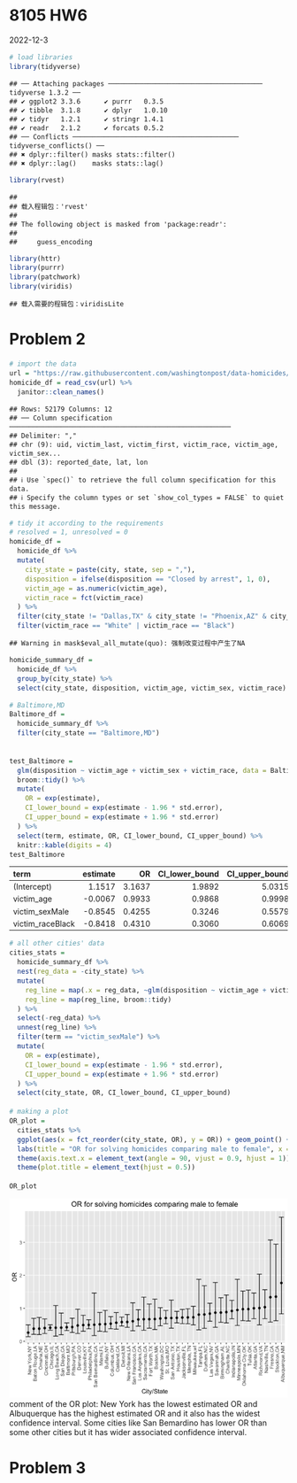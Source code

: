 8105 HW6
================
2022-12-3

``` r
# load libraries
library(tidyverse)
```

    ## ── Attaching packages ─────────────────────────────────────── tidyverse 1.3.2 ──
    ## ✔ ggplot2 3.3.6      ✔ purrr   0.3.5 
    ## ✔ tibble  3.1.8      ✔ dplyr   1.0.10
    ## ✔ tidyr   1.2.1      ✔ stringr 1.4.1 
    ## ✔ readr   2.1.2      ✔ forcats 0.5.2 
    ## ── Conflicts ────────────────────────────────────────── tidyverse_conflicts() ──
    ## ✖ dplyr::filter() masks stats::filter()
    ## ✖ dplyr::lag()    masks stats::lag()

``` r
library(rvest)
```

    ## 
    ## 载入程辑包：'rvest'
    ## 
    ## The following object is masked from 'package:readr':
    ## 
    ##     guess_encoding

``` r
library(httr)
library(purrr)
library(patchwork)
library(viridis)
```

    ## 载入需要的程辑包：viridisLite

# Problem 2

``` r
# import the data 
url = "https://raw.githubusercontent.com/washingtonpost/data-homicides/master/homicide-data.csv"
homicide_df = read_csv(url) %>% 
  janitor::clean_names()
```

    ## Rows: 52179 Columns: 12
    ## ── Column specification ────────────────────────────────────────────────────────
    ## Delimiter: ","
    ## chr (9): uid, victim_last, victim_first, victim_race, victim_age, victim_sex...
    ## dbl (3): reported_date, lat, lon
    ## 
    ## ℹ Use `spec()` to retrieve the full column specification for this data.
    ## ℹ Specify the column types or set `show_col_types = FALSE` to quiet this message.

``` r
# tidy it according to the requirements
# resolved = 1, unresolved = 0
homicide_df = 
  homicide_df %>% 
  mutate(
    city_state = paste(city, state, sep = ","),
    disposition = ifelse(disposition == "Closed by arrest", 1, 0),
    victim_age = as.numeric(victim_age),
    victim_race = fct(victim_race)
  ) %>% 
  filter(city_state != "Dallas,TX" & city_state != "Phoenix,AZ" & city_state != "Kansas City,MO" & city_state != "Tulsa,AL") %>% 
  filter(victim_race == "White" | victim_race == "Black")
```

    ## Warning in mask$eval_all_mutate(quo): 强制改变过程中产生了NA

``` r
homicide_summary_df = 
  homicide_df %>% 
  group_by(city_state) %>% 
  select(city_state, disposition, victim_age, victim_sex, victim_race)
```

``` r
# Baltimore,MD
Baltimore_df = 
  homicide_summary_df %>% 
  filter(city_state == "Baltimore,MD") 
  
 
test_Baltimore = 
  glm(disposition ~ victim_age + victim_sex + victim_race, data = Baltimore_df, family = binomial()) %>%
  broom::tidy() %>% 
  mutate(
    OR = exp(estimate),
    CI_lower_bound = exp(estimate - 1.96 * std.error),
    CI_upper_bound = exp(estimate + 1.96 * std.error)
  ) %>% 
  select(term, estimate, OR, CI_lower_bound, CI_upper_bound) %>% 
  knitr::kable(digits = 4)
test_Baltimore
```

| term             | estimate |     OR | CI_lower_bound | CI_upper_bound |
|:-----------------|---------:|-------:|---------------:|---------------:|
| (Intercept)      |   1.1517 | 3.1637 |         1.9892 |         5.0315 |
| victim_age       |  -0.0067 | 0.9933 |         0.9868 |         0.9998 |
| victim_sexMale   |  -0.8545 | 0.4255 |         0.3246 |         0.5579 |
| victim_raceBlack |  -0.8418 | 0.4310 |         0.3060 |         0.6069 |

``` r
# all other cities' data
cities_stats = 
  homicide_summary_df %>% 
  nest(reg_data = -city_state) %>% 
  mutate(
    reg_line = map(.x = reg_data, ~glm(disposition ~ victim_age + victim_sex + victim_race, data = .x, family = binomial())),
    reg_line = map(reg_line, broom::tidy)
  ) %>% 
  select(-reg_data) %>% 
  unnest(reg_line) %>% 
  filter(term == "victim_sexMale") %>% 
  mutate(
    OR = exp(estimate),
    CI_lower_bound = exp(estimate - 1.96 * std.error),
    CI_upper_bound = exp(estimate + 1.96 * std.error)
  ) %>% 
  select(city_state, OR, CI_lower_bound, CI_upper_bound)

# making a plot
OR_plot =
  cities_stats %>% 
  ggplot(aes(x = fct_reorder(city_state, OR), y = OR)) + geom_point() + geom_errorbar(aes(ymin = CI_lower_bound, ymax = CI_upper_bound)) +
  labs(title = "OR for solving homicides comparing male to female", x = "City/State", y = "OR") +
  theme(axis.text.x = element_text(angle = 90, vjust = 0.9, hjust = 1)) +
  theme(plot.title = element_text(hjust = 0.5)) 

OR_plot
```

![](p8105_hw6_fy2297_files/figure-gfm/unnamed-chunk-6-1.png)<!-- -->
comment of the OR plot: New York has the lowest estimated OR and
Albuquerque has the highest estimated OR and it also has the widest
confidence interval. Some cities like San Bemardino has lower OR than
some other cities but it has wider associated confidence interval.

# Problem 3
